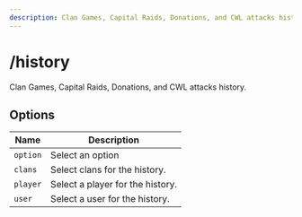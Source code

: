 ```yaml
---
description: Clan Games, Capital Raids, Donations, and CWL attacks history.
---
```


# /history

Clan Games, Capital Raids, Donations, and CWL attacks history.

## Options

| Name | Description |
|------|-------------|
| `option` | Select an option |
| `clans` | Select clans for the history. |
| `player` | Select a player for the history. |
| `user` | Select a user for the history. |

